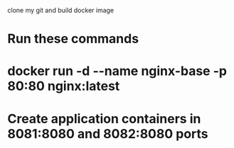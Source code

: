 clone my git and build docker image 
# Run these commands 
# docker run -d --name nginx-base -p 80:80 nginx:latest
# Create application containers in 8081:8080 and 8082:8080 ports

